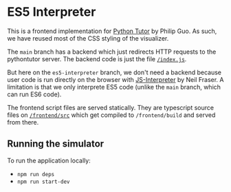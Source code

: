# ES5 Interpreter

This is a frontend implementation for [Python Tutor](https://pythontutor.com) by Philip Guo. As such, we have reused most of the CSS styling of the visualizer.

The `main` branch has a backend which just redirects HTTP requests to the pythontutor server. The backend code is just the file [`/index.js`](/index.js).

But here on the `es5-interpreter` branch, we don't need a backend because user code is run directly on the browser with [JS-Interpreter](https://github.com/NeilFraser/JS-Interpreter) by Neil Fraser. A limitation is that we only interprete ES5 code (unlike the `main` branch, which can run ES6 code).

The frontend script files are served statically. They are typescript source files on [`/frontend/src`](/frontend/src/) which get compiled to `/frontend/build` and served from there.

## Running the simulator

To run the application locally:

- `npm run deps`
- `npm run start-dev`
